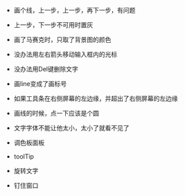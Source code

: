 ﻿

- 画个线，上一步，上一步，再下一步，有问题
- 上一步，下一步不可用时置灰
- 画了马赛克时，只取了背景图的颜色
- 没办法用左右箭头移动输入框内的光标
- 没办法用Del键删除文字
- 画line变成了画标号
- 如果工具条在右侧屏幕的左边缘，并超出了右侧屏幕的左边缘


- 画线的时候，点一下应该是个圆
- 文字字体不能让他太小，太小了就看不见了
- 调色板面板
- toolTip
- 旋转文字
- 钉住窗口